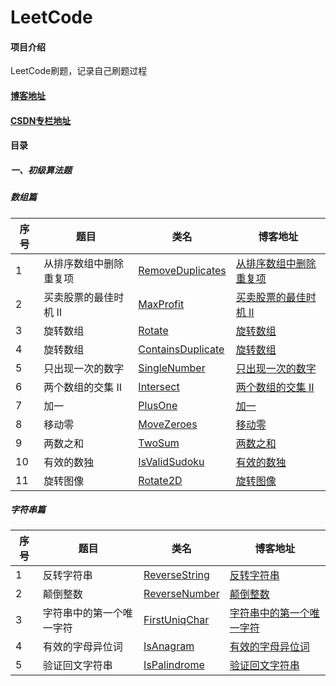 # LeetCode

#### 项目介绍

LeetCode刷题，记录自己刷题过程

#### [博客地址](https://blog.csdn.net/zhwyj1019)

#### [CSDN专栏地址](https://blog.csdn.net/column/details/25294.html)

#### 目录
##### 一、初级算法题

##### 数组篇
    

| 序号 | 题目 | 类名 | 博客地址 | 
| ---------- | ----------- | ----------- | ----------- | 
| 1 | 从排序数组中删除重复项 | [RemoveDuplicates](https://github.com/innerpeacez/leetcode/blob/master/primary/src/main/java/com/zhw/leetcode/array/RemoveDuplicates.java)   | [从排序数组中删除重复项](https://blog.csdn.net/zhwyj1019/article/details/81190700)   |
| 2 | 买卖股票的最佳时机 II | [MaxProfit](https://github.com/innerpeacez/leetcode/blob/master/primary/src/main/java/com/zhw/leetcode/array/MaxProfit.java)   | [买卖股票的最佳时机 II](https://blog.csdn.net/zhwyj1019/article/details/81200723)   |
| 3 | 旋转数组 | [Rotate](https://github.com/innerpeacez/leetcode/blob/master/primary/src/main/java/com/zhw/leetcode/array/Rotate.java)   | [旋转数组](https://blog.csdn.net/zhwyj1019/article/details/81254054)   |
| 4 | 旋转数组 | [ContainsDuplicate](https://github.com/innerpeacez/leetcode/blob/master/primary/src/main/java/com/zhw/leetcode/array/ContainsDuplicate.java)   | [旋转数组](https://blog.csdn.net/zhwyj1019/article/details/81291177)   |
| 5 | 只出现一次的数字 | [SingleNumber](https://github.com/innerpeacez/leetcode/blob/master/primary/src/main/java/com/zhw/leetcode/array/SingleNumber.java)   | [只出现一次的数字](https://blog.csdn.net/zhwyj1019/article/details/81303525)   |
| 6 | 两个数组的交集 II | [Intersect](https://github.com/innerpeacez/leetcode/blob/master/primary/src/main/java/com/zhw/leetcode/array/Intersect.java)   | [两个数组的交集 II](https://blog.csdn.net/zhwyj1019/article/details/81481201)   |
| 7 | 加一 | [PlusOne](https://github.com/innerpeacez/leetcode/blob/master/primary/src/main/java/com/zhw/leetcode/array/PlusOne.java)   | [加一](https://blog.csdn.net/zhwyj1019/article/details/81514670)   |
| 8 | 移动零 | [MoveZeroes](https://github.com/innerpeacez/leetcode/blob/master/primary/src/main/java/com/zhw/leetcode/array/MoveZeroes.java)   | [移动零](https://blog.csdn.net/zhwyj1019/article/details/81535852)   |
| 9 | 两数之和 | [TwoSum](https://github.com/innerpeacez/leetcode/blob/master/primary/src/main/java/com/zhw/leetcode/array/TwoSum.java)   | [两数之和](https://blog.csdn.net/zhwyj1019/article/details/81569812)   |
| 10 | 有效的数独 | [IsValidSudoku](https://github.com/innerpeacez/leetcode/blob/master/primary/src/main/java/com/zhw/leetcode/array/IsValidSudoku.java)   | [有效的数独](https://blog.csdn.net/zhwyj1019/article/details/81673613)   |
| 11 | 旋转图像 | [Rotate2D](https://github.com/innerpeacez/leetcode/blob/master/primary/src/main/java/com/zhw/leetcode/array/Rotate2D.java)   | [旋转图像](https://blog.csdn.net/zhwyj1019/article/details/81869978)   |
           

##### 字符串篇

| 序号 | 题目 | 类名 | 博客地址 | 
| ---------- | ----------- | ----------- | ----------- | 
| 1 | 反转字符串 | [ReverseString](https://github.com/innerpeacez/leetcode/blob/master/primary/src/main/java/com/zhw/leetcode/string/ReverseString.java)  | [反转字符串](https://blog.csdn.net/zhwyj1019/article/details/81876505)   |
| 2 | 颠倒整数 | [ReverseNumber](https://github.com/innerpeacez/leetcode/blob/master/primary/src/main/java/com/zhw/leetcode/string/ReverseNumber.java)   | [颠倒整数](https://blog.csdn.net/zhwyj1019/article/details/81908202)   |
| 3 | 字符串中的第一个唯一字符 | [FirstUniqChar](https://github.com/innerpeacez/leetcode/blob/master/primary/src/main/java/com/zhw/leetcode/string/FirstUniqChar.java)   | [字符串中的第一个唯一字符](https://blog.csdn.net/zhwyj1019/article/details/81914191)   |
| 4 | 有效的字母异位词 | [IsAnagram](https://github.com/innerpeacez/leetcode/blob/master/primary/src/main/java/com/zhw/leetcode/string/IsAnagram.java)   | [有效的字母异位词](https://blog.csdn.net/zhwyj1019/article/details/81947779)   |
| 5 | 验证回文字符串 | [IsPalindrome](https://github.com/innerpeacez/leetcode/blob/master/primary/src/main/java/com/zhw/leetcode/string/IsPalindrome.java)   | [验证回文字符串](https://blog.csdn.net/zhwyj1019/article/details/81982039)   |

